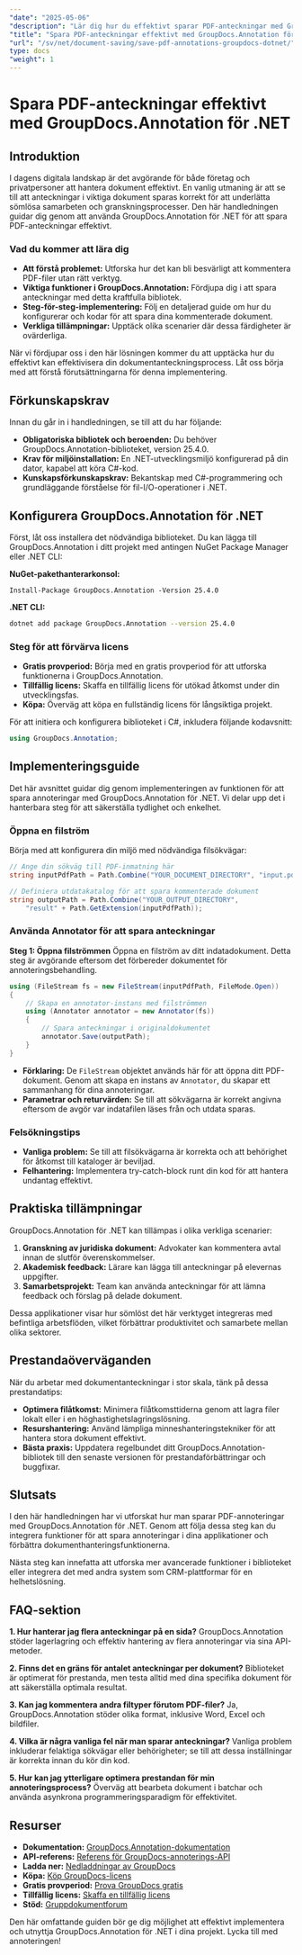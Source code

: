 ```yaml
---
"date": "2025-05-06"
"description": "Lär dig hur du effektivt sparar PDF-anteckningar med GroupDocs.Annotation för .NET. Effektivisera din dokumenthanteringsprocess med vår detaljerade guide."
"title": "Spara PDF-anteckningar effektivt med GroupDocs.Annotation för .NET"
"url": "/sv/net/document-saving/save-pdf-annotations-groupdocs-dotnet/"
type: docs
"weight": 1
---
```


# Spara PDF-anteckningar effektivt med GroupDocs.Annotation för .NET

## Introduktion

I dagens digitala landskap är det avgörande för både företag och privatpersoner att hantera dokument effektivt. En vanlig utmaning är att se till att anteckningar i viktiga dokument sparas korrekt för att underlätta sömlösa samarbeten och granskningsprocesser. Den här handledningen guidar dig genom att använda GroupDocs.Annotation för .NET för att spara PDF-anteckningar effektivt.

### Vad du kommer att lära dig
- **Att förstå problemet:** Utforska hur det kan bli besvärligt att kommentera PDF-filer utan rätt verktyg.
- **Viktiga funktioner i GroupDocs.Annotation:** Fördjupa dig i att spara anteckningar med detta kraftfulla bibliotek.
- **Steg-för-steg-implementering:** Följ en detaljerad guide om hur du konfigurerar och kodar för att spara dina kommenterade dokument.
- **Verkliga tillämpningar:** Upptäck olika scenarier där dessa färdigheter är ovärderliga.

När vi fördjupar oss i den här lösningen kommer du att upptäcka hur du effektivt kan effektivisera din dokumentanteckningsprocess. Låt oss börja med att förstå förutsättningarna för denna implementering.

## Förkunskapskrav

Innan du går in i handledningen, se till att du har följande:
- **Obligatoriska bibliotek och beroenden:** Du behöver GroupDocs.Annotation-biblioteket, version 25.4.0.
- **Krav för miljöinstallation:** En .NET-utvecklingsmiljö konfigurerad på din dator, kapabel att köra C#-kod.
- **Kunskapsförkunskapskrav:** Bekantskap med C#-programmering och grundläggande förståelse för fil-I/O-operationer i .NET.

## Konfigurera GroupDocs.Annotation för .NET

Först, låt oss installera det nödvändiga biblioteket. Du kan lägga till GroupDocs.Annotation i ditt projekt med antingen NuGet Package Manager eller .NET CLI:

**NuGet-pakethanterarkonsol:**
```shell
Install-Package GroupDocs.Annotation -Version 25.4.0
```

**.NET CLI:**
```bash
dotnet add package GroupDocs.Annotation --version 25.4.0
```

### Steg för att förvärva licens
- **Gratis provperiod:** Börja med en gratis provperiod för att utforska funktionerna i GroupDocs.Annotation.
- **Tillfällig licens:** Skaffa en tillfällig licens för utökad åtkomst under din utvecklingsfas.
- **Köpa:** Överväg att köpa en fullständig licens för långsiktiga projekt.

För att initiera och konfigurera biblioteket i C#, inkludera följande kodavsnitt:
```csharp
using GroupDocs.Annotation;
```

## Implementeringsguide
Det här avsnittet guidar dig genom implementeringen av funktionen för att spara annoteringar med GroupDocs.Annotation för .NET. Vi delar upp det i hanterbara steg för att säkerställa tydlighet och enkelhet.

### Öppna en filström
Börja med att konfigurera din miljö med nödvändiga filsökvägar:
```csharp
// Ange din sökväg till PDF-inmatning här
string inputPdfPath = Path.Combine("YOUR_DOCUMENT_DIRECTORY", "input.pdf");

// Definiera utdatakatalog för att spara kommenterade dokument
string outputPath = Path.Combine("YOUR_OUTPUT_DIRECTORY", 
    "result" + Path.GetExtension(inputPdfPath));
```

### Använda Annotator för att spara anteckningar
**Steg 1: Öppna filströmmen**
Öppna en filström av ditt indatadokument. Detta steg är avgörande eftersom det förbereder dokumentet för annoteringsbehandling.
```csharp
using (FileStream fs = new FileStream(inputPdfPath, FileMode.Open))
{
    // Skapa en annotator-instans med filströmmen
    using (Annotator annotator = new Annotator(fs))
    {
        // Spara anteckningar i originaldokumentet
        annotator.Save(outputPath);
    }
}
```
- **Förklaring:** De `FileStream` objektet används här för att öppna ditt PDF-dokument. Genom att skapa en instans av `Annotator`, du skapar ett sammanhang för dina annoteringar.
- **Parametrar och returvärden:** Se till att sökvägarna är korrekt angivna eftersom de avgör var indatafilen läses från och utdata sparas.

### Felsökningstips
- **Vanliga problem:** Se till att filsökvägarna är korrekta och att behörighet för åtkomst till kataloger är beviljad.
- **Felhantering:** Implementera try-catch-block runt din kod för att hantera undantag effektivt.

## Praktiska tillämpningar
GroupDocs.Annotation för .NET kan tillämpas i olika verkliga scenarier:
1. **Granskning av juridiska dokument:** Advokater kan kommentera avtal innan de slutför överenskommelser.
2. **Akademisk feedback:** Lärare kan lägga till anteckningar på elevernas uppgifter.
3. **Samarbetsprojekt:** Team kan använda anteckningar för att lämna feedback och förslag på delade dokument.

Dessa applikationer visar hur sömlöst det här verktyget integreras med befintliga arbetsflöden, vilket förbättrar produktivitet och samarbete mellan olika sektorer.

## Prestandaöverväganden
När du arbetar med dokumentanteckningar i stor skala, tänk på dessa prestandatips:
- **Optimera filåtkomst:** Minimera filåtkomsttiderna genom att lagra filer lokalt eller i en höghastighetslagringslösning.
- **Resurshantering:** Använd lämpliga minneshanteringstekniker för att hantera stora dokument effektivt.
- **Bästa praxis:** Uppdatera regelbundet ditt GroupDocs.Annotation-bibliotek till den senaste versionen för prestandaförbättringar och buggfixar.

## Slutsats
I den här handledningen har vi utforskat hur man sparar PDF-annoteringar med GroupDocs.Annotation för .NET. Genom att följa dessa steg kan du integrera funktioner för att spara annoteringar i dina applikationer och förbättra dokumenthanteringsfunktionerna.

Nästa steg kan innefatta att utforska mer avancerade funktioner i biblioteket eller integrera det med andra system som CRM-plattformar för en helhetslösning.

## FAQ-sektion
**1. Hur hanterar jag flera anteckningar på en sida?**
GroupDocs.Annotation stöder lagerlagring och effektiv hantering av flera annoteringar via sina API-metoder.

**2. Finns det en gräns för antalet anteckningar per dokument?**
Biblioteket är optimerat för prestanda, men testa alltid med dina specifika dokument för att säkerställa optimala resultat.

**3. Kan jag kommentera andra filtyper förutom PDF-filer?**
Ja, GroupDocs.Annotation stöder olika format, inklusive Word, Excel och bildfiler.

**4. Vilka är några vanliga fel när man sparar anteckningar?**
Vanliga problem inkluderar felaktiga sökvägar eller behörigheter; se till att dessa inställningar är korrekta innan du kör din kod.

**5. Hur kan jag ytterligare optimera prestandan för min annoteringsprocess?**
Överväg att bearbeta dokument i batchar och använda asynkrona programmeringsparadigm för effektivitet.

## Resurser
- **Dokumentation:** [GroupDocs.Annotation-dokumentation](https://docs.groupdocs.com/annotation/net/)
- **API-referens:** [Referens för GroupDocs-annoterings-API](https://reference.groupdocs.com/annotation/net/)
- **Ladda ner:** [Nedladdningar av GroupDocs](https://releases.groupdocs.com/annotation/net/)
- **Köpa:** [Köp GroupDocs-licens](https://purchase.groupdocs.com/buy)
- **Gratis provperiod:** [Prova GroupDocs gratis](https://releases.groupdocs.com/annotation/net/)
- **Tillfällig licens:** [Skaffa en tillfällig licens](https://purchase.groupdocs.com/temporary-license/)
- **Stöd:** [Gruppdokumentforum](https://forum.groupdocs.com/c/annotation/)

Den här omfattande guiden bör ge dig möjlighet att effektivt implementera och utnyttja GroupDocs.Annotation för .NET i dina projekt. Lycka till med annoteringen!